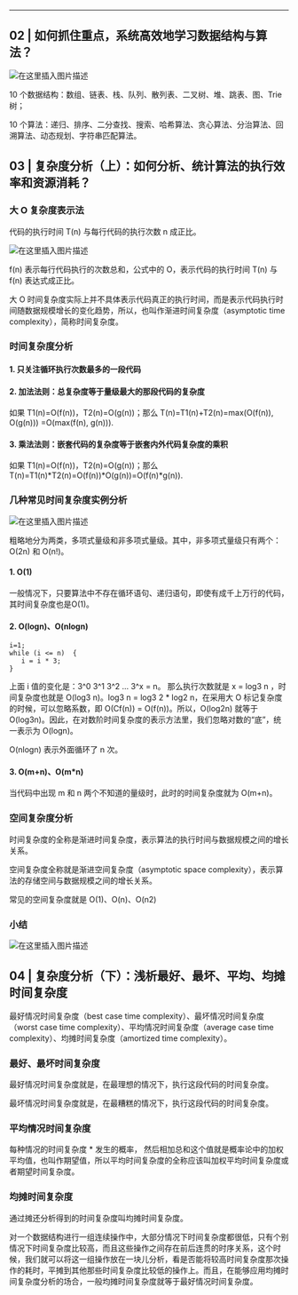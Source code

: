 ****

## 02 | 如何抓住重点，系统高效地学习数据结构与算法？

![在这里插入图片描述](https://img-blog.csdnimg.cn/20191217094407409.png?x-oss-process=image/watermark,type_ZmFuZ3poZW5naGVpdGk,shadow_10,text_aHR0cHM6Ly9ibG9nLmNzZG4ubmV0L3UwMTA2NTcwOTQ=,size_16,color_FFFFFF,t_70)

10 个数据结构：数组、链表、栈、队列、散列表、二叉树、堆、跳表、图、Trie 树；

10 个算法：递归、排序、二分查找、搜索、哈希算法、贪心算法、分治算法、回溯算法、动态规划、字符串匹配算法。


## 03 | 复杂度分析（上）：如何分析、统计算法的执行效率和资源消耗？

### 大 O 复杂度表示法

代码的执行时间 T(n) 与每行代码的执行次数 n 成正比。

![在这里插入图片描述](https://img-blog.csdnimg.cn/2019121709450237.png)


f(n) 表示每行代码执行的次数总和，公式中的 O，表示代码的执行时间 T(n) 与 f(n) 表达式成正比。

大 O 时间复杂度实际上并不具体表示代码真正的执行时间，而是表示代码执行时间随数据规模增长的变化趋势，所以，也叫作渐进时间复杂度（asymptotic time complexity），简称时间复杂度。


### 时间复杂度分析

#### 1. 只关注循环执行次数最多的一段代码

#### 2. 加法法则：总复杂度等于量级最大的那段代码的复杂度

如果 T1(n)=O(f(n))，T2(n)=O(g(n))；那么 T(n)=T1(n)+T2(n)=max(O(f(n)), O(g(n))) =O(max(f(n), g(n))).

#### 3. 乘法法则：嵌套代码的复杂度等于嵌套内外代码复杂度的乘积

如果 T1(n)=O(f(n))，T2(n)=O(g(n))；那么 T(n)=T1(n)*T2(n)=O(f(n))*O(g(n))=O(f(n)*g(n)).


### 几种常见时间复杂度实例分析

![在这里插入图片描述](https://img-blog.csdnimg.cn/2019121709455381.png?x-oss-process=image/watermark,type_ZmFuZ3poZW5naGVpdGk,shadow_10,text_aHR0cHM6Ly9ibG9nLmNzZG4ubmV0L3UwMTA2NTcwOTQ=,size_16,color_FFFFFF,t_70)


粗略地分为两类，多项式量级和非多项式量级。其中，非多项式量级只有两个：O(2n) 和 O(n!)。


#### 1. O(1)

一般情况下，只要算法中不存在循环语句、递归语句，即使有成千上万行的代码，其时间复杂度也是Ο(1)。


#### 2.  O(logn)、O(nlogn)

    i=1;
    while (i <= n)  {
       i = i * 3;
    }

上面 i 值的变化是：3^0  3^1  3^2 ... 3^x = n。 那么执行次数就是 x = log3 n ，时间复杂度也就是 O(log3 n)。log3 n = log3 2 * log2 n，在采用大 O 标记复杂度的时候，可以忽略系数，即 O(Cf(n)) = O(f(n))。所以，O(log2n) 就等于 O(log3n)。因此，在对数阶时间复杂度的表示方法里，我们忽略对数的“底”，统一表示为 O(logn)。

O(nlogn) 表示外面循环了 n 次。


#### 3.  O(m+n)、O(m*n)

当代码中出现 m 和 n 两个不知道的量级时，此时的时间复杂度就为 O(m+n)。


### 空间复杂度分析

时间复杂度的全称是渐进时间复杂度，表示算法的执行时间与数据规模之间的增长关系。

空间复杂度全称就是渐进空间复杂度（asymptotic space complexity），表示算法的存储空间与数据规模之间的增长关系。

常见的空间复杂度就是 O(1)、O(n)、O(n2)


### 小结

![在这里插入图片描述](https://img-blog.csdnimg.cn/20191217094701320.png?x-oss-process=image/watermark,type_ZmFuZ3poZW5naGVpdGk,shadow_10,text_aHR0cHM6Ly9ibG9nLmNzZG4ubmV0L3UwMTA2NTcwOTQ=,size_16,color_FFFFFF,t_70)


## 04 | 复杂度分析（下）：浅析最好、最坏、平均、均摊时间复杂度

最好情况时间复杂度（best case time complexity）、最坏情况时间复杂度（worst case time complexity）、平均情况时间复杂度（average case time complexity）、均摊时间复杂度（amortized time complexity）。


### 最好、最坏时间复杂度

最好情况时间复杂度就是，在最理想的情况下，执行这段代码的时间复杂度。

最坏情况时间复杂度就是，在最糟糕的情况下，执行这段代码的时间复杂度。


### 平均情况时间复杂度

每种情况的时间复杂度 * 发生的概率， 然后相加总和这个值就是概率论中的加权平均值，也叫作期望值，所以平均时间复杂度的全称应该叫加权平均时间复杂度或者期望时间复杂度。


### 均摊时间复杂度

通过摊还分析得到的时间复杂度叫均摊时间复杂度。

对一个数据结构进行一组连续操作中，大部分情况下时间复杂度都很低，只有个别情况下时间复杂度比较高，而且这些操作之间存在前后连贯的时序关系，这个时候，我们就可以将这一组操作放在一块儿分析，看是否能将较高时间复杂度那次操作的耗时，平摊到其他那些时间复杂度比较低的操作上。而且，在能够应用均摊时间复杂度分析的场合，一般均摊时间复杂度就等于最好情况时间复杂度。
